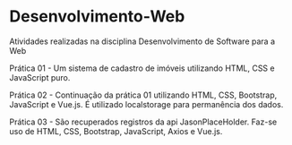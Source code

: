 # Desenvolvimento-Web

Atividades realizadas na disciplina Desenvolvimento de Software para a Web

Prática 01 - Um sistema de cadastro de imóveis utilizando HTML, CSS e JavaScript puro.

Prática 02 - Continuação da prática 01 utilizando HTML, CSS, Bootstrap, JavaScript e Vue.js. É utilizado localstorage para permanência dos dados.

Prática 03 - São recuperados registros da api JasonPlaceHolder. Faz-se uso de HTML, CSS, Bootstrap, JavaScript, Axios e Vue.js.

